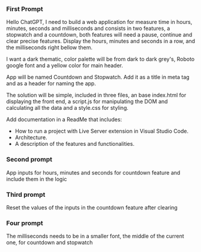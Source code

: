 ### First Prompt 

Hello ChatGPT, I need to build a web application for measure time in hours, minutes, seconds and milliseconds and consists in two features, a stopwatch and a countdown, both features will need a pause, continue and clear precise features. Display the hours, minutes and seconds in a row, and the milliseconds right bellow them.

I want a dark thematic, color palette will be from dark to dark grey's, Roboto google font and a yellow color for main header.

App will be named Countdown and Stopwatch. Add it as a title in meta tag and as a header for naming the app.

The solution will be simple, included in three files, an base index.html for displaying the front end, a script.js for manipulating the DOM and calculating all the data and a style.css for styling.

Add documentation in a ReadMe that includes:
* How to run a project with Live Server extension in Visual Studio Code.
* Architecture.
* A description of the features and functionalities.

### Second prompt 

App inputs for hours, minutes and seconds for countdown feature and include them in the logic

### Third prompt

Reset the values of the inputs in the countdown feature after clearing

### Four prompt 

The milliseconds needs to be in a smaller font, the middle of the current one, for countdown and stopwatch